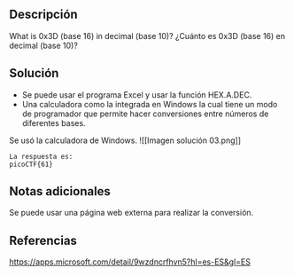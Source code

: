 ## Descripción
What is 0x3D (base 16) in decimal (base 10)?
¿Cuánto es 0x3D (base 16) en decimal (base 10)?
## Solución
- Se puede usar el programa Excel  y usar la función HEX.A.DEC.
- Una calculadora como la integrada en Windows la cual tiene un modo de programador que permite hacer conversiones entre números de diferentes bases.

Se usó la calculadora de Windows.
![[Imagen solución 03.png]]

```
La respuesta es:
picoCTF{61}
```
## Notas adicionales
Se puede usar una página web externa para realizar la conversión.
## Referencias
https://apps.microsoft.com/detail/9wzdncrfhvn5?hl=es-ES&gl=ES